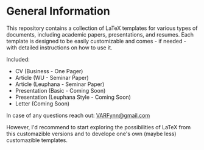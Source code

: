 # General Information
This repository contains a collection of LaTeX templates for various types of documents, including academic papers, presentations, and resumes. Each template is designed to be easily customizable and comes - if needed - with detailed instructions on how to use it.

Included: 
* CV (Business - One Pager) 
* Article (WU - Seminar Paper) 
* Article (Leuphana - Seminar Paper)
* Presentation (Basic - Coming Soon)
* Presentation (Leuphana Style - Coming Soon)
* Letter (Coming Soon)


In case of any questions reach out: VARFynn@gmail.com

However, I'd recommend to start exploring the possibilities of LaTeX from this customazible versions and to develope one's own (maybe less) customazible templates. 
